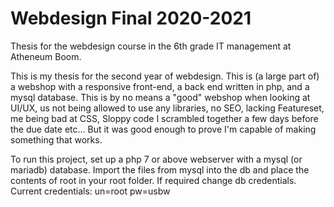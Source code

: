 # Webdesign Final 2020-2021
Thesis for the webdesign course in the 6th grade IT management at Atheneum Boom.

This is my thesis for the second year of webdesign. This is (a large part of) a webshop with a responsive front-end, a back end written in php, and a mysql database. 
This is by no means a "good" webshop when looking at UI/UX, us not being allowed to use any libraries, no SEO, lacking Featureset, me being bad at CSS, Sloppy code I scrambled together a few days before the due date etc...
But it was good enough to prove I'm capable of making something that works.

To run this project, set up a php 7 or above webserver with a mysql (or mariadb) database. 
Import the files from mysql into the db and place the contents of root in your root folder. 
If required change db credentials. Current credentials: un=root pw=usbw

